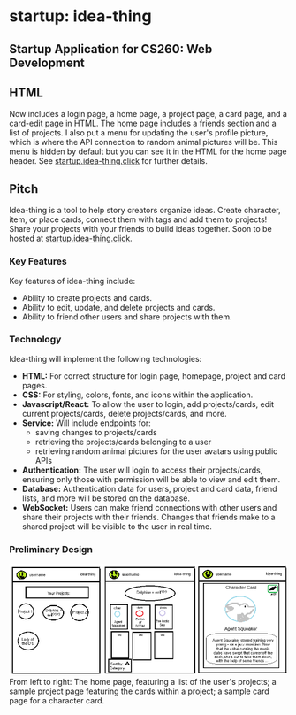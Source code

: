 # startup: idea-thing
## Startup Application for CS260: Web Development

## HTML
Now includes a login page, a home page, a project page, a card page, and a card-edit page in HTML. The home page includes a friends section and a list of projects. I also put a menu for updating the user's profile picture, which is where the API connection to random animal pictures will be. This menu is hidden by default but you can see it in the HTML for the home page header. See [startup.idea-thing.click](https://startup.idea-thing.click/) for further details.

## Pitch
Idea-thing is a tool to help story creators organize ideas. Create character, item, or place cards, connect them with tags and add them to projects! Share your projects with your friends to build ideas together.
Soon to be hosted at [startup.idea-thing.click](https://startup.idea-thing.click/).

### Key Features
Key features of idea-thing include:
- Ability to create projects and cards.
- Ability to edit, update, and delete projects and cards.
- Ability to friend other users and share projects with them.

### Technology
Idea-thing will implement the following technologies:
- **HTML:** For correct structure for login page, homepage, project and card pages.
- **CSS:** For styling, colors, fonts, and icons within the application.
- **Javascript/React:** To allow the user to login, add projects/cards, edit current projects/cards, delete projects/cards, and more.
- **Service:** Will include endpoints for:
  - saving changes to projects/cards
  - retrieving the projects/cards belonging to a user
  - retrieving random animal pictures for the user avatars using public APIs 
- **Authentication:** The user will login to access their projects/cards, ensuring only those with permission will be able to view and edit them.
- **Database:** Authentication data for users, project and card data, friend lists, and more will be stored on the database.
- **WebSocket:** Users can make friend connections with other users and share their projects with their friends. Changes that friends make to a shared project will be visible to the user in real time.

### Preliminary Design
![design docs for idea-thing, including a sketch of a projects page, a page for a specific project showing all the cards within the project, and a page for a specific card](startup-prelim-design.png) From left to right: The home page, featuring a list of the user's projects; a sample project page featuring the cards within a project; a sample card page for a character card.
